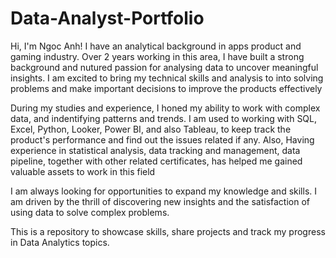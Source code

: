 # Data-Analyst-Portfolio
Hi, I'm Ngoc Anh! I have an analytical background in apps product and gaming industry. Over 2 years working in this area, I have built a strong background and nutured passion for analysing data to uncover meaningful insights. I am excited to bring my technical skills and analysis to into solving problems and make important decisions to improve the products effectively

During my studies and experience, I honed my ability to work with complex data, and indentifying patterns and trends. I am used to working with SQL, Excel, Python, Looker, Power BI, and also Tableau, to keep track the product's performance and find out the issues related if any. Also, Having experience in statistical analysis, data tracking and management, data pipeline, together with other related certificates, has helped me gained valuable assets to work in this field

I am always looking for opportunities to expand my knowledge and skills. I am driven by the thrill of discovering new insights and the satisfaction of using data to solve complex problems.

This is a repository to showcase skills, share projects and track my progress in Data Analytics topics.

